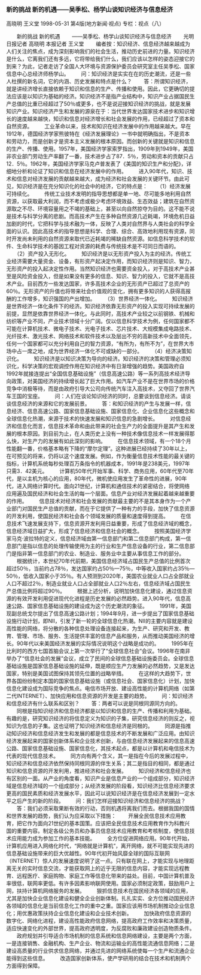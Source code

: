 ### 新的挑战  新的机遇——吴季松、杨学山谈知识经济与信息经济
高晓明  王义堂
1998-05-31
第4版(地方新闻·视点)
专栏：视点（八）

　　新的挑战  新的机遇
　　——吴季松、杨学山谈知识经济与信息经济
　　光明日报记者  高晓明  本报记者  王义堂
　　编者按：知识经济、信息经济越来越成为人们关注的焦点，成为深刻影响我们的社会生活，推动历史前进的力量。知识经济是什么，它离我们还有多远，它将带给我们什么，我们应该以怎样的姿态迎接它的到来？为此，记者走访了全国人大环境与资源保护委员会研究室主任吴季松、国家信息中心总经济师杨学山。
　　问：知识经济是实实在在的历史潮流，还是一些人杜撰的新名词，它的内涵、历史发展和特点是什么？
　　答：所谓知识经济，就是讲经济增长直接依赖于知识和信息的生产、传播和使用。因此，它更确切的提法应该是以知识为基础的经济。知识经济不是指产业结构中，知识产业占据国民生产总值的比重已经超过了50％或更多，也不是说迎接知识经济的挑战，就是发展知识产业。知识经济产生和发展的源泉在于：当代世界发达国家技术进步和知识增长的速度越来越快，知识和信息对经济增长和社会发展的作用，已经超过了资本和自然资源。
　　工业革命以来，技术和知识在经济发展中的作用越来越大。早在1912年，德国经济学家熊彼特在《经济发展理论》一书中就明确指出，不是资本和劳动力，而是创新才是资本主义发展的根本原因。而创新的关键就是知识和信息的生产、传播、使用。1957年，美国经济学家索罗指出，1909年到1949年，美国非农业部门劳动生产率翻了一番，技术进步占了87．5％，劳动和资本的贡献只占12．5％。1962年，美国经济学家马克卢普发表了《美国的知识生产和分配》，详细地分析和论证了知识和信息在经济发展中的作用。
　　进入90年代，知识、技术和信息对经济发展的贡献越来越大，成为经济和社会发展的关键环节。由此可见，知识经济是在充分知识化的社会中的经济，它的特点是：
　　（1）经济发展可持续化。
　　传统工业技术发明的指导思想都是单一地、尽可能多地利用自然资源，以获取最大利润，而不考虑或极少考虑环境效益、生态效益；建筑在自然资源取之不尽、环境容量用之不竭的基础上，甚至以向自然掠夺为目的。这不能不说是技术与科学分离的悲剧。而高技术产生在多种自然资源几近耗竭，环境危机日益加剧的时代，它把科学与技术融为一体，反映了人类对自然界与人类社会的科学全面的认识。因此高技术的指导思想是科学、合理、综合、高效地利用现有资源，同时开发尚未利用的自然资源来取代已近耗竭的稀缺自然资源。如信息科学技术的软件、生命科学技术的基因工程对资源的耗费与传统技术是不可同日而语的。
　　（2）资产投入无形化。
　　知识经济是以无形资产投入为主的经济。传统工业经济需要大量资金、设备，有形资产起决定作用，而知识经济则是知识、智力，无形资产的投入起决定性作用。当然知识经济也需要资金投入，对于高技术产业甚至是风险资金投入，但是如果没有更多的信息、知识、智力的投入，它就不是高技术产业。目前西方一些发达国家，许多高技术企业的无形资产已超过了总资产的60％。无形资产的升值也将带来社会价值观的变化，拥有更多知识的人获得高报酬的工作增多，知识强国的产出增加。
　　（3）世界经济一体化。
　　知识经济是世界经济一体化条件下的经济。知识经济依靠无形资产的投入实现可持续发展的前提，显然是依靠世界经济一体化。与此同时，高技术产业较之以前钢铁、机械和纺织等产业不同，产业技术领域十分广阔。仅以信息科学技术为例，任何国家都不可能在计算机技术、微电子技术、光电子技术、芯片技术、大规模集成电路技术、光纤技术、激光技术、网络技术和软件技术以及层出不穷的高新技术中全面领先，任何一个国家都可以充分利用自己的智力资源，“有所为，有所不为”，在世界大市场中占一席之地，成为世界经济一体化不可或缺的一部分。
　　（4）经济决策知识化。
　　知识经济是以知识决策为导向的经济。知识经济的决策和管理必须知识化，科学决策的宏观调控作用在知识经济中有日渐增强的趋势。美国政府自1992年就接连提出“全国信息基础设施”（信息高速公路）等一系列高技术经济导向政策，对美国经济的持续增长起了巨大作用。如汽车产业不是在世界市场的价格竞争中消极等待，而是由政府引导大公司向传统汽车注入高技术，又夺回了世界汽车王国的宝座。
　　问：人们在谈论知识经济的同时，总要谈到信息经济。请谈谈信息经济的来源和它的发展前景。
　　答：和知识经济的产生与发展一样，信息经济、信息高速公路、国家信息基础设施、国家信息化、企业信息化这些概念和全球信息化热潮，来源于技术的快速发展和知识信息的急剧增长。
　　对信息经济和信息化而言，信息技术革命和由此带来的社会生产力的全面提升是其产生和发展的根本原因。到目前为止，在人类历史上没有一种技术像信息技术一样发展得那么快，对生产力的发展有如此深刻的影响。
　　在信息技术领域，有一个18个月性能翻一番，价格基本略有下降的“摩尔定理”。这种进展已经持续了30年以上，在可预见的将来，仍将以这个速度发展。例如，作为衡量信息技术性能的最关键的指标，计算机系统每秒处理百万条指令的机器成本，1991年是238美元，1997年只需3．42美元。
　　计算机50年代开始军事、科学、商务应用，60年代至70年代，是以主机为核心的应用，80年代，微机使应用发生了革命性的进展，90年代，进入网络计算时代。面向21世纪，计算机和通信技术的紧密结合，将使网络应用遍及国民经济和社会生活的每一个层面。信息产业对经济发展起着越来越重要的作用。
　　信息技术对经济和社会发展的贡献最主要的不是其本身作为一个产业部门对国民生产总值的贡献，而在于它提供了一种有力的手段，加快了信息资源的开发利用，使国民经济和社会各个领域发展的质量和速度得到提高。
　　在信息技术飞速发展支持下，信息资源开发利用日益重要，形成了信息经济域的概念，信息经济域日益扩大，形成了信息经济和信息社会的概念。
　　按照美国经济学家马克·波拉特的定义，信息经济域由第一信息部门和第二信息部门构成，第一信息部门是指以信息的处理传输使用为主的行业和生产信息设备的行业，第二信息部门是指非第一信息部门的农业、制造业、服务业中主要从事信息工作的部分。
　　根据统计，本世纪70年代前期，美国信息经济域占国民生产总值的比例首次超过50％，当前约占78％，发达国家约占50％—75％，中等收入国家约占35％—50％，低收入国家小于35％。有人预测到2020年，美国农业就业人口占全部就业人口不超过2％，制造业就业人口占全部就业人口2％左右，信息经济域占国民生产总值比例将超过90％。
　　根据上述分析，说明加快信息化建设，通过信息资源的有效开发利用促进现代化进程是历史发展的必然趋势。进入90年代，信息高速公路、国家信息基础设施的建设成为这个历史潮流的象征。
　　1991年，美国现副总统戈尔提出了信息高速公路计划；1994年9月，进一步提出了国家信息基础设施行动计划，即NII，引发了新一轮的全球信息化热潮。NII的主要内容就是建设高性能的网络，将分散的各种信息处理设备连接起来，为生产、研究和开发、教育、管理、市场、服务、生活提供丰富的信息产品和服务，从而推动美国经济的增长。90年代以来美国经济发展的实际情况说明这个战略是成功的。
　　1995年在比利时的西方七国首脑会议上第一次举行了“全球信息社会”会议。1996年在南非举办了“信息社会的发展”会议，成立了民间的全球信息基础设施委员会。全球信息基础设施是国家信息基础设施的延伸，既是顺应生产力发展的必然趋势，又是发达国家，特别是美国试图保持其领先位置的战略举措。
　　在这样的大趋势下，世界各国纷纷制定本国的国家信息基础设施（或信息社会、国家信息化）计划，加快信息化建设成为国际竞争的焦点。电信市场开放、建设高性能的计算机网络（如第二代INTERNET）、加快应用和信息资源的开发是主要的趋势。
　　问：知识经济和信息经济有什么联系和区别？
　　答：两者可以说是同根同源同方向的。
　　同根是指知识经济和信息经济都是以知识和信息的生产、传播和利用为基础。有趣的是，研究知识经济的将信息定义为知识的子集，研究信息经济的则反之，视知识为信息的子集。这也证明了知识经济和信息经济是同根的。
　　同源是指推动知识经济和信息经济发生和发展的都是信息技术的不断发展和广泛应用。由知识经济发展起来的国家创新体系和企业技术创新，与由信息经济发展起来的信息高速公路、国家信息基础设施、国家信息化，其技术起点，都是以计算机和电信技术为代表的现代信息技术。
　　同方向有两个含义，其一是指在今后的发展过程中，知识经济和信息经济依然保持同根同源的伴生关系；其二是指目的相同，都是通过知识和信息资源的开发利用，推进经济和社会发展。
　　知识经济和信息经济也有区别的一面。从产业的角度看，知识产业是信息产业的一个组成部分，知识经济域是信息经济域的一个组成部分；从经济发展的阶段看，知识经济比信息经济要求更高的国民素质和经济发展水平，因此可以说知识经济是在信息经济发展到一定水平之后产生的新的阶段。
　　问：我们怎样迎接知识经济和信息经济的挑战？
　　答：我们必须采取果断有效的行动，否则机遇将离我们而去。根据我国的国情和世界发展的趋势，我们认为应采取以下措施：
　　开展全民信息技术应用教育，把它作为面向21世纪的基本国策。应该把全民信息技术应用教育作为科教兴国的重要内容。制定各级公务员和办事员信息技术应用教育和考核制度，使信息技术应用能力成为参加工作的基本技能。
　　全方位促进网络应用。90年代开始，计算机应用进入网络化时代，“网络就是计算机”，离开网络，就不可能实现先进的信息基础设施带来的巨大优越性。90年代初开始风靡全球的国际互联网（INTERNET）惊人的发展速度说明了这一点。只有联在网上，才能实现与地理距离无关的实时信息交流，才能获取网上的近乎无限的信息内容，才能实现远程教育、远程医疗、家庭购物、家庭工作等信息化带来的益处。目前，中国计算机普及率很低，联网率更低。有许多因素影响联网使用。国家必须制定政策，鼓励用户上网，扶持计算机网络服务的发展。
　　狠抓信息技术在国民经济各领域的应用，尤其是加快企业信息化建设和健全企业创新体制。扎扎实实、全方位推动国民经济各领域的信息化是当前信息化工作的重中之重。国家应该用市场机制推动企业信息化；用优惠政策扶持企业信息化建设和企业技术创新。
　　加快政府信息资源的数字化、网络化进程，建设高性能政府信息网络，提高政府工作效率和决策质量，适应快速变化的外部世界，提高政府透明度，为反腐败和廉政建设创造物质条件。
　　政府规划并引导适合市场机制的信息系统和信息网络建设，主要是两个方面，一是连接销售、金融机构、生产企业、物流和运输业的高性能流通信息网络；二是建设高质量的行业供求信息网络，并通过先进的网络系统使每一个生产和流通企业能得到这些信息。
　　改造国家创新体系，使产学研用的结合在技术和机制两个方面得到保障。
